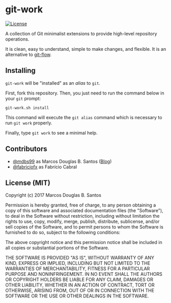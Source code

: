 # git-work

[![License](https://img.shields.io/badge/license-MIT-green.svg)](https://github.com/mdbs99/git-work/blob/master/README.md)

A collection of Git minimalist extensions to provide high-level repository operations.

It is clean, easy to understand, simple to make changes, and flexible. It is an alternative to [git-flow](https://github.com/nvie/gitflow).

## Installing

`git-work` will be "installed" as an *alias* to `git`.

First, fork this repository.
Then, you just need to run the command below in your `git` prompt:

`git-work.sh install`

This command will execute the `git alias` command which is necessary to run `git
work` properly.

Finally, type `git work` to see a minimal help.

## Contributors

  - [@mdbs99](https://github.com/mdbs99) as Marcos Douglas B. Santos ([Blog](http://objectpascalprogramming.com/))
  - [@fabriciofx](https://github.com/fabriciofx) as Fabrício Cabral

## License (MIT)

Copyright (c) 2017 Marcos Douglas B. Santos

Permission is hereby granted, free of charge, to any person obtaining a copy
of this software and associated documentation files (the "Software"), to deal
in the Software without restriction, including without limitation the rights
to use, copy, modify, merge, publish, distribute, sublicense, and/or sell
copies of the Software, and to permit persons to whom the Software is
furnished to do so, subject to the following conditions:

The above copyright notice and this permission notice shall be included in all
copies or substantial portions of the Software.

THE SOFTWARE IS PROVIDED "AS IS", WITHOUT WARRANTY OF ANY KIND, EXPRESS OR
IMPLIED, INCLUDING BUT NOT LIMITED TO THE WARRANTIES OF MERCHANTABILITY,
FITNESS FOR A PARTICULAR PURPOSE AND NONINFRINGEMENT. IN NO EVENT SHALL THE
AUTHORS OR COPYRIGHT HOLDERS BE LIABLE FOR ANY CLAIM, DAMAGES OR OTHER
LIABILITY, WHETHER IN AN ACTION OF CONTRACT, TORT OR OTHERWISE, ARISING FROM,
OUT OF OR IN CONNECTION WITH THE SOFTWARE OR THE USE OR OTHER DEALINGS IN THE
SOFTWARE.
